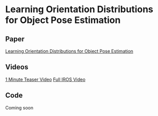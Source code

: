 #  Learning Orientation Distributions for Object Pose Estimation
## Paper
[Learning Orientation Distributions for Object Pose Estimation](https://arxiv.org/pdf/2007.01418.pdf)
## Videos
[1 Minute Teaser Video](https://youtu.be/rhd7eqIL_5U)
[Full IROS Video](https://youtu.be/OPRr-COBhrs)
## Code
Coming soon
